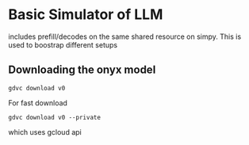 # Basic Simulator of LLM 
includes prefill/decodes on the same shared resource on simpy. This is used to boostrap different setups

## Downloading the onyx model
```
gdvc download v0
```

For fast download
```
gdvc download v0 --private
```
which uses gcloud api